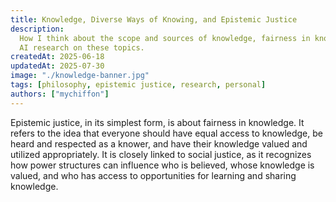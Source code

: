 ```yaml
---
title: Knowledge, Diverse Ways of Knowing, and Epistemic Justice
description:
  How I think about the scope and sources of knowledge, fairness in knowledge, and why I want to do
  AI research on these topics.
createdAt: 2025-06-18
updatedAt: 2025-07-30
image: "./knowledge-banner.jpg"
tags: [philosophy, epistemic justice, research, personal]
authors: ["mychiffon"]
---
```


Epistemic justice, in its simplest form, is about fairness in knowledge. It refers to the idea that
everyone should have equal access to knowledge, be heard and respected as a knower, and have their
knowledge valued and utilized appropriately. It is closely linked to social justice, as it
recognizes how power structures can influence who is believed, whose knowledge is valued, and who
has access to opportunities for learning and sharing knowledge.
